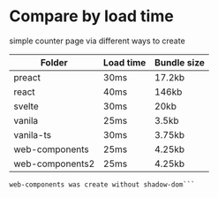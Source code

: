 # Compare by load time

simple counter page via different ways to create

| Folder          | Load time | Bundle size |
| --------------- | --------- | ----------- |
| preact          | 30ms      | 17.2kb      |
| react           | 40ms      | 146kb       |
| svelte          | 30ms      | 20kb        |
| vanila          | 25ms      | 3.5kb       |
| vanila-ts       | 30ms      | 3.75kb      |
| web-components  | 25ms      | 4.25kb      |
| web-components2 | 25ms      | 4.25kb      |

```web-components was created with shadow-dom
web-components was create without shadow-dom```